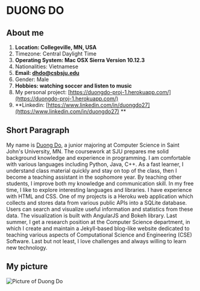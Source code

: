 # DUONG DO

## About me

1. **Location: Collegeville, MN, USA**
2. Timezone: Central Daylight Time
3. **Operating System: Mac OSX Sierra Version 10.12.3**
4. Nationalities: Vietnamese
5. **Email: dhdo@csbsju.edu**
6. Gender: Male
7. **Hobbies: watching soccer and listen to music**
8. My personal project: [https://duongdo-proj-1.herokuapp.com/](https://duongdo-proj-1.herokuapp.com/)  
9. **Linkedin: [https://www.linkedin.com/in/duongdo27](https://www.linkedin.com/in/duongdo27) **

## Short Paragraph

My name is [Duong Do](https://github.com/duongdo27/), a junior majoring at Computer Science in Saint John's University, MN. The coursework at SJU prepares me solid background knowledge and experience in programming. I am comfortable with various languages including Python, Java, C++. As a fast learner, I understand class material quickly and stay on top of the class, then I become a teaching assistant in the sophomore year. By teaching other students, I improve both my knowledge and communication skill. In my free time, I like to explore interesting languages and libraries. I have experience with HTML and CSS. One of my projects is a Heroku web application which collects and stores data from various public APIs into a SQLite database. Users can search and visualize useful information and statistics from these data. The visualization is built with AngularJS and Bokeh library. Last summer, I get a research position at the Computer Science department, in which I create and maintain a Jekyll-based blog-like website dedicated to teaching various aspects of Computational Science and Engineering (CSE) Software. Last but not least, I love challenges and always willing to learn new technology.

## My picture

![Picture of Duong Do](http://www.users.csbsju.edu/~dhdo/Duong.jpg)